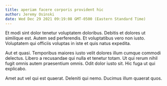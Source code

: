 ```yaml
---
title: aperiam facere corporis provident hic
author: Jeremy Osinski
date: Wed Dec 29 2021 09:19:08 GMT-0500 (Eastern Standard Time)
---
```

Et modi sint dolor tenetur voluptatem doloribus. Debitis et dolores ut similique est. Autem sed perferendis. Et voluptatibus vero non iusto. Voluptatem qui officiis voluptas in iste et quis natus expedita.

 Aut et quasi. Temporibus maiores iusto velit dolores illum cumque commodi delectus. Libero a recusandae qui nulla et tenetur totam. Ut qui rerum nihil fugit omnis autem praesentium omnis. Odit dolor iusto sit. Hic fuga ut qui explicabo.

 Amet aut vel qui est quaerat. Deleniti qui nemo. Ducimus illum quaerat quos.